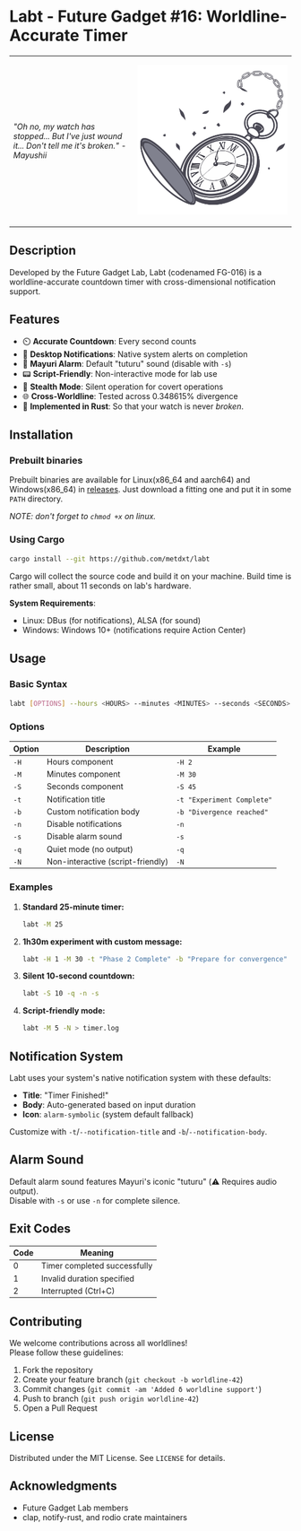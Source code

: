 # Labt - Future Gadget #16: Worldline-Accurate Timer

<table>
  <tr>
  <td>
  
  *"Oh no, my watch has stopped... But I've just wound it... Don't tell me it's broken." - Mayushii*

  </td>
  <td>

  ![](/assets/logo.svg)

  </td>
  </tr>
</table>



## Description

Developed by the Future Gadget Lab, Labt (codenamed FG-016) is a worldline-accurate countdown timer with cross-dimensional notification support.

## Features

- ⏲️ **Accurate Countdown**: Every second counts
- 📢 **Desktop Notifications**: Native system alerts on completion
- 🔔 **Mayuri Alarm**: Default "tuturu" sound (disable with `-s`)
- 📟 **Script-Friendly**: Non-interactive mode for lab use
- 🔕 **Stealth Mode**: Silent operation for covert operations
- 🌐 **Cross-Worldline**: Tested across 0.348615% divergence
- 🦀 **Implemented in Rust**: So that your watch is never *broken*.

## Installation

### Prebuilt binaries

Prebuilt binaries are available for Linux(x86_64 and aarch64) and Windows(x86_64) in [releases](https://github.com/metdxt/labt/releases).
Just download a fitting one and put it in some `PATH` directory.

*NOTE: don't forget to `chmod +x` on linux.*

### Using Cargo

```bash
cargo install --git https://github.com/metdxt/labt
```

Cargo will collect the source code and build it on your machine.
Build time is rather small, about 11 seconds on lab's hardware.


**System Requirements**:

- Linux: DBus (for notifications), ALSA (for sound)
- Windows: Windows 10+ (notifications require Action Center)

## Usage

### Basic Syntax

```bash
labt [OPTIONS] --hours <HOURS> --minutes <MINUTES> --seconds <SECONDS>
```

### Options

| Option | Description                          | Example                    |
|--------|--------------------------------------|----------------------------|
| `-H`   | Hours component                      | `-H 2`                     |
| `-M`   | Minutes component                    | `-M 30`                    |
| `-S`   | Seconds component                    | `-S 45`                    |
| `-t`   | Notification title                   | `-t "Experiment Complete"` |
| `-b`   | Custom notification body             | `-b "Divergence reached"`  |
| `-n`   | Disable notifications                | `-n`                       |
| `-s`   | Disable alarm sound                  | `-s`                       |
| `-q`   | Quiet mode (no output)               | `-q`                       |
| `-N`   | Non-interactive (script-friendly)    | `-N`                       |

### Examples

1. **Standard 25-minute timer:**
   ```bash
   labt -M 25
   ```

2. **1h30m experiment with custom message:**
   ```bash
   labt -H 1 -M 30 -t "Phase 2 Complete" -b "Prepare for convergence"
   ```

3. **Silent 10-second countdown:**
   ```bash
   labt -S 10 -q -n -s
   ```

4. **Script-friendly mode:**
   ```bash
   labt -M 5 -N > timer.log
   ```

## Notification System

Labt uses your system's native notification system with these defaults:

- **Title**: "Timer Finished!"
- **Body**: Auto-generated based on input duration
- **Icon**: `alarm-symbolic` (system default fallback)

Customize with `-t`/`--notification-title` and `-b`/`--notification-body`.

## Alarm Sound

Default alarm sound features Mayuri's iconic "tuturu" (⚠️ Requires audio output).  
Disable with `-s` or use `-n` for complete silence.

## Exit Codes

| Code | Meaning                      |
|------|------------------------------|
| 0    | Timer completed successfully |
| 1    | Invalid duration specified   |
| 2    | Interrupted (Ctrl+C)         |

## Contributing

We welcome contributions across all worldlines!  
Please follow these guidelines:

1. Fork the repository
2. Create your feature branch (`git checkout -b worldline-42`)
3. Commit changes (`git commit -am 'Added δ worldline support'`)
4. Push to branch (`git push origin worldline-42`)
5. Open a Pull Request

## License

Distributed under the MIT License. See `LICENSE` for details.

## Acknowledgments

- Future Gadget Lab members
- clap, notify-rust, and rodio crate maintainers
